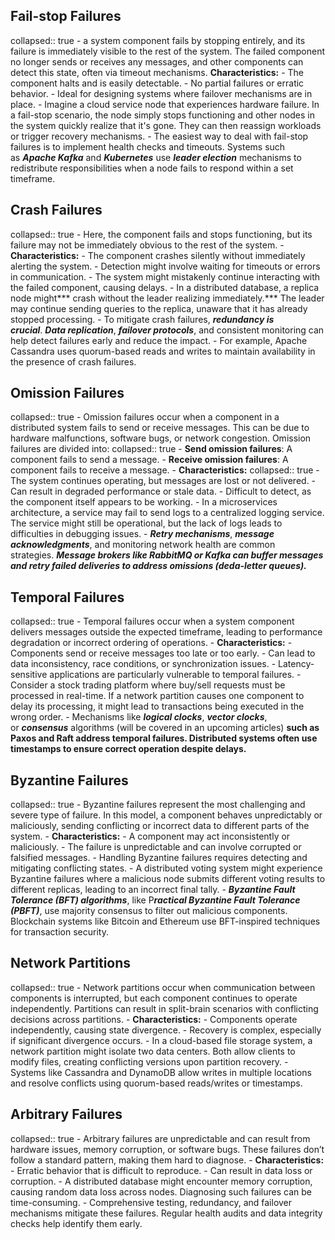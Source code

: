 ## Fail-stop Failures
collapsed:: true
	- a system component fails by stopping entirely, and its failure is immediately visible to the rest of the system. The failed component no longer sends or receives any messages, and other components can detect this state, often via timeout mechanisms.
	  **Characteristics:**
		- The component halts and is easily detectable.
		- No partial failures or erratic behavior.
		- Ideal for designing systems where failover mechanisms are in place.
	- Imagine a cloud service node that experiences hardware failure. In a fail-stop scenario, the node simply stops functioning and other nodes in the system quickly realize that it's gone. They can then reassign workloads or trigger recovery mechanisms.
	- The easiest way to deal with fail-stop failures is to implement health checks and timeouts. Systems such as ***Apache Kafka*** and ***Kubernetes*** use ***leader election*** mechanisms to redistribute responsibilities when a node fails to respond within a set timeframe.
## Crash Failures
  collapsed:: true
	- Here, the component fails and stops functioning, but its failure may not be immediately obvious to the rest of the system.
	- **Characteristics:**
		- The component crashes silently without immediately alerting the system.
		- Detection might involve waiting for timeouts or errors in communication.
		- The system might mistakenly continue interacting with the failed component, causing delays.
	- In a distributed database, a replica node might*** crash without the leader realizing immediately.*** The leader may continue sending queries to the replica, unaware that it has already stopped processing.
	- To mitigate crash failures, ***redundancy is crucial***. ***Data replication***, ***failover protocols***, and consistent monitoring can help detect failures early and reduce the impact.
	- For example, Apache Cassandra uses quorum-based reads and writes to maintain availability in the presence of crash failures.
## Omission Failures
  collapsed:: true
	- Omission failures occur when a component in a distributed system fails to send or receive messages. This can be due to hardware malfunctions, software bugs, or network congestion. Omission failures are divided into:
	  collapsed:: true
		- **Send omission failures**: A component fails to send a message.
		- **Receive omission failures**: A component fails to receive a message.
	- **Characteristics:**
	  collapsed:: true
		- The system continues operating, but messages are lost or not delivered.
		- Can result in degraded performance or stale data.
		- Difficult to detect, as the component itself appears to be working.
	- In a microservices architecture, a service may fail to send logs to a centralized logging service. The service might still be operational, but the lack of logs leads to difficulties in debugging issues.
	- ***Retry mechanisms***, ***message acknowledgments***, and monitoring network health are common strategies. ***Message brokers like RabbitMQ or Kafka can buffer messages and retry failed deliveries to address omissions (deda-letter queues).***
## Temporal Failures
  collapsed:: true
	- Temporal failures occur when a system component delivers messages outside the expected timeframe, leading to performance degradation or incorrect ordering of operations.
	- **Characteristics:**
		- Components send or receive messages too late or too early.
		- Can lead to data inconsistency, race conditions, or synchronization issues.
		- Latency-sensitive applications are particularly vulnerable to temporal failures.
	- Consider a stock trading platform where buy/sell requests must be processed in real-time. If a network partition causes one component to delay its processing, it might lead to transactions being executed in the wrong order.
	- Mechanisms like ***logical clocks***, ***vector clocks***, or ***consensus*** algorithms (will be covered in an upcoming articles) **such as Paxos and Raft address temporal failures. Distributed systems often use timestamps to ensure correct operation despite delays.**
## Byzantine Failures
  collapsed:: true
	- Byzantine failures represent the most challenging and severe type of failure. In this model, a component behaves unpredictably or maliciously, sending conflicting or incorrect data to different parts of the system.
	- **Characteristics:**
		- A component may act inconsistently or maliciously.
		- The failure is unpredictable and can involve corrupted or falsified messages.
		- Handling Byzantine failures requires detecting and mitigating conflicting states.
	- A distributed voting system might experience Byzantine failures where a malicious node submits different voting results to different replicas, leading to an incorrect final tally.
	- ***Byzantine Fault Tolerance (BFT) algorithms***, like P***ractical Byzantine Fault Tolerance (PBFT)***, use majority consensus to filter out malicious components. Blockchain systems like Bitcoin and Ethereum use BFT-inspired techniques for transaction security.
## Network Partitions
  collapsed:: true
	- Network partitions occur when communication between components is interrupted, but each component continues to operate independently. Partitions can result in split-brain scenarios with conflicting decisions across partitions.
	- **Characteristics:**
		- Components operate independently, causing state divergence.
		- Recovery is complex, especially if significant divergence occurs.
	- In a cloud-based file storage system, a network partition might isolate two data centers. Both allow clients to modify files, creating conflicting versions upon partition recovery.
	- Systems like Cassandra and DynamoDB allow writes in multiple locations and resolve conflicts using quorum-based reads/writes or timestamps.
## Arbitrary Failures
  collapsed:: true
	- Arbitrary failures are unpredictable and can result from hardware issues, memory corruption, or software bugs. These failures don’t follow a standard pattern, making them hard to diagnose.
	- **Characteristics:**
		- Erratic behavior that is difficult to reproduce.
		- Can result in data loss or corruption.
	- A distributed database might encounter memory corruption, causing random data loss across nodes. Diagnosing such failures can be time-consuming.
	- Comprehensive testing, redundancy, and failover mechanisms mitigate these failures. Regular health audits and data integrity checks help identify them early.